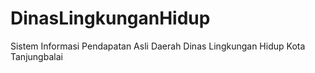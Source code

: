 # DinasLingkunganHidup
Sistem Informasi Pendapatan Asli Daerah Dinas Lingkungan Hidup Kota Tanjungbalai
